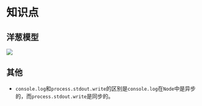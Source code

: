 # 知识点

## 洋葱模型

![](/skill-blog/img/0065.png)

## 其他

- `console.log`和`process.stdout.write`的区别是`console.log`在`Node`中是异步的，而`process.stdout.write`是同步的。
